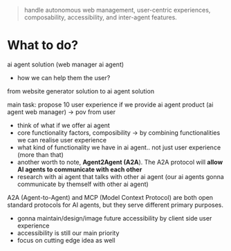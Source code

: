 > handle autonomous web management, user-centric experiences, composability, accessibility, and inter-agent features.

# What to do?

ai agent solution (web manager ai agent)

- how we can help them the user?

from website generator solution to ai agent solution

main task: propose 10 user experience if we provide ai agent product (ai agent web manager) -> pov from user

- think of what if we offer ai agent
- core functionality factors, composibility -> by combining functionalities we can realise user experience
- what kind of functionality we have in ai agent.. not just user experience (more than that)
- another worth to note, **Agent2Agent (A2A**). The A2A protocol will **allow AI agents to communicate with each other**
- research with ai agent that talks with other ai agent (our ai agents gonna communicate by themself with other ai agent)

A2A (Agent-to-Agent) and MCP (Model Context Protocol) are both open standard protocols for AI agents, but they serve different primary purposes.

- gonna maintain/design/image future accessibility by client side user experience
- accessibility is still our main priority
- focus on cutting edge idea as well